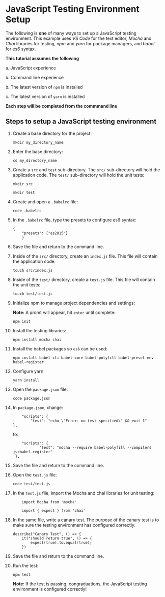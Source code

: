 # JavaScript Testing Environment Setup

The following is **one** of many ways to set up a JavaScript testing environment. This example uses _VS_ _Code_ for the text editor, _Mocha_ and _Chai_ libraries for testing, _npm_ and _yarn_ for package managers, and _babel_ for es6 syntax.

**This tutorial assumes the following**

a. JavaScript experience

b. Command line experience

b. The latest version of `npm` is installed

c. The latest version of `yarn` is installed

**Each step will be completed from the commmand line**

## Steps to setup a JavaScript testing environment

1. Create a base directory for the project:

    `mkdir my_directory_name`

2. Enter the base directory:

    `cd my_directory_name`

3. Create a `src` and `test` sub-directory. The `src/` sub-directory will hold the application code. The `test/` sub-directory will hold the unit tests:

    `mkdir src`

    `mkdir test`

4. Create and open a `.babelrc` file:

    `code .babelrc`

5. In the `.babelrc` file, type the presets to configure es6 syntax:

    ```
	{
        "presets": ["es2015"]
		}
    ```

6. Save the file and return to the command line.

7. Inside of the `src/` directory, create an `index.js` file. This file will contain the application code:

    `touch src/index.js`

8. Inside of the `test/` directory, create a `test.js` file. This file will contain the unit tests:

    `touch test/test.js`

9. Initialize npm to manage project dependencies and settings:

    **Note:** A promt will appear, hit `enter` until complete:

    `npm init`

10. Install the testing libraries:

    `npm install mocha chai`

11. Install the babel packages so `es6` can be used:

    `npm install babel-cli babel-core babel-polyfill babel-preset-env babel-register`

12. Configure yarn:

    `yarn install`

13. Open the `package.json` file:

    `code package.json`

14. In `package.json`, change:

    ```
        "scripts": {
    		"test": "echo \"Error: no test specified\" && exit 1"
	},
    ```

    to:

    ```
        "scripts": {
                "test": "mocha --require babel-polyfill --compilers js:babel-register"
	 },
    ```

15. Save the file and return to the command line.

16. Open the `test.js` file:

    `code test/test.js`

17. In the `test.js` file, import the Mocha and chai libraries for unit testing:

    ```
        import Mocha from 'mocha'

        import { expect } from 'chai'
    ```

18. In the same file, write a canary test. The purpose of the canary test is to make sure the testing environment has configured correctly:

    ```
    describe("Canary Test", () => {
        it("should return true", () => {
            expect(true).to.equal(true);
        })
    ```

19. Save the file and return to the command line.

20. Run the test:

    ```npm test```

    **Note:** If the test is passing, congraduations, the JavaScript testing environment is configured correctly!
